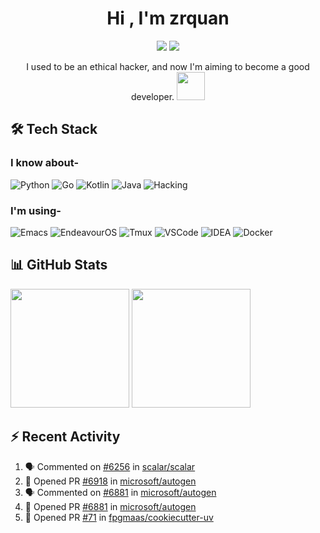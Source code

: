 <h1 align="center"><b>Hi , I'm zrquan</b></h1>

<div align="center">
  <a href="https://zrquan.github.io/"><img src="https://img.shields.io/badge/My%20Blog-FF4088?style=flat-square&logo=hugo&logoColor=white"></a>
  <a href="https://steamcommunity.com/id/4shen0ne/"><img src="https://img.shields.io/badge/Steam%20Profile-1b638b?style=flat-square&logo=steam&logoColor=white"></a>
  <!--<img src="https://komarev.com/ghpvc/?username=zrquan">-->
</div>

<p align="center">I used to be an ethical hacker, and now I'm aiming to become a good developer. <img src="https://media.giphy.com/media/WUlplcMpOCEmTGBtBW/giphy.gif" width="45px"></p>

## 🛠 Tech Stack

### I know about-
![Python](https://img.shields.io/badge/Python-3776AB.svg?style=for-the-badge&logo=python&logoColor=white)
![Go](https://img.shields.io/badge/Go-00ADD8.svg?style=for-the-badge&logo=go&logoColor=white)
![Kotlin](https://img.shields.io/badge/Kotlin-7F52FF.svg?style=for-the-badge&logo=kotlin&logoColor=white)
![Java](https://img.shields.io/badge/Java-b07219.svg?style=for-the-badge&logo=openjdk&logoColor=white)
![Hacking](https://img.shields.io/badge/Hacking-1A1A1A.svg?style=for-the-badge&logo=hackaday&logoColor=white)

### I'm using-
![Emacs](https://img.shields.io/badge/Emacs-7F5AB6.svg?style=for-the-badge&logo=gnuemacs&logoColor=white)
![EndeavourOS](https://img.shields.io/badge/EndeavourOS-7F7FFF.svg?style=for-the-badge&logo=endeavouros&logoColor=white)
![Tmux](https://img.shields.io/badge/Tmux-1BB91F.svg?style=for-the-badge&logo=tmux&logoColor=white)
![VSCode](https://img.shields.io/badge/VSCode-2F80ED.svg?style=for-the-badge&logo=vscodium&logoColor=white)
![IDEA](https://img.shields.io/badge/IDEA-0047fd.svg?style=for-the-badge&logo=intellijidea&logoColor=white)
![Docker](https://img.shields.io/badge/Docker-2496ED.svg?style=for-the-badge&logo=docker&logoColor=white)
<!--![Org](https://img.shields.io/badge/Org-77AA99.svg?style=for-the-badge&logo=org&logoColor=white)
![Kali](https://img.shields.io/badge/Kali-557C94.svg?style=for-the-badge&logo=kalilinux&logoColor=white)
![Git](https://img.shields.io/badge/Git-F05032.svg?style=for-the-badge&logo=git&logoColor=white)
![BurpSuite](https://img.shields.io/badge/BurpSuite-FF6633.svg?style=for-the-badge&logo=burpsuite&logoColor=white)
![Metasploit](https://img.shields.io/badge/Metasploit-2596CD.svg?style=for-the-badge&logo=metasploit&logoColor=white)
![Vim](https://img.shields.io/badge/Vim-019733.svg?style=for-the-badge&logo=vim&logoColor=white)
![PyCharm](https://img.shields.io/badge/PyCharm-088484.svg?style=for-the-badge&logo=pycharm&logoColor=white)
![KDE](https://img.shields.io/badge/KDE-1D99F3.svg?style=for-the-badge&logo=kde&logoColor=white)-->

## 📊 GitHub Stats

<div nowrap="nowrap">
  <img src="https://github-readme-stats.vercel.app/api?username=zrquan&show_icons=true&hide_title=false&hide_border=false&text_bold=false&theme=catppuccin_mocha" height="190em">
  <img src="https://github-readme-stats.vercel.app/api/top-langs/?username=zrquan&layout=compact&hide=c,html&hide_title=false&hide_border=false&text_bold=false&theme=catppuccin_mocha&size_weight=0.5&count_weight=0.5" height="190em">
</div>

## ⚡ Recent Activity

<!--START_SECTION:activity-->
1. 🗣 Commented on [#6256](https://github.com/scalar/scalar/pull/6256#issuecomment-3177392212) in [scalar/scalar](https://github.com/scalar/scalar)
2. 💪 Opened PR [#6918](https://github.com/microsoft/autogen/pull/6918) in [microsoft/autogen](https://github.com/microsoft/autogen)
3. 🗣 Commented on [#6881](https://github.com/microsoft/autogen/pull/6881#issuecomment-3146968787) in [microsoft/autogen](https://github.com/microsoft/autogen)
4. 💪 Opened PR [#6881](https://github.com/microsoft/autogen/pull/6881) in [microsoft/autogen](https://github.com/microsoft/autogen)
5. 💪 Opened PR [#71](https://github.com/fpgmaas/cookiecutter-uv/pull/71) in [fpgmaas/cookiecutter-uv](https://github.com/fpgmaas/cookiecutter-uv)
<!--END_SECTION:activity-->
